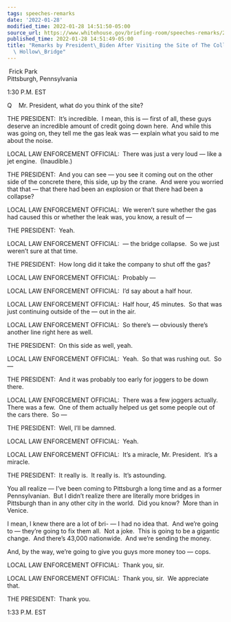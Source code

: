 ```yaml
---
tags: speeches-remarks
date: '2022-01-28'
modified_time: 2022-01-28 14:51:50-05:00
source_url: https://www.whitehouse.gov/briefing-room/speeches-remarks/2022/01/28/remarks-by-president-biden-after-visiting-the-site-of-the-collapsed-fern-hollow-bridge/
published_time: 2022-01-28 14:51:49-05:00
title: "Remarks by President\_Biden After Visiting the Site of The Collapsed Fern\
  \ Hollow\_Bridge"
---
```

 
 Frick Park  
Pittsburgh, Pennsylvania

1:30 P.M. EST

Q    Mr. President, what do you think of the site?  
  
THE PRESIDENT:  It’s incredible.  I mean, this is — first of all, these
guys deserve an incredible amount of credit going down here.  And while
this was going on, they tell me the gas leak was — explain what you said
to me about the noise.  
  
LOCAL LAW ENFORCEMENT OFFICIAL:  There was just a very loud — like a jet
engine.  (Inaudible.)  
  
THE PRESIDENT:  And you can see — you see it coming out on the other
side of the concrete there, this side, up by the crane.  And were you
worried that that — that there had been an explosion or that there had
been a collapse?  
  
LOCAL LAW ENFORCEMENT OFFICIAL:  We weren’t sure whether the gas had
caused this or whether the leak was, you know, a result of —  
  
THE PRESIDENT:  Yeah.  
  
LOCAL LAW ENFORCEMENT OFFICIAL:  — the bridge collapse.  So we just
weren’t sure at that time.  
  
THE PRESIDENT:  How long did it take the company to shut off the gas?  
  
LOCAL LAW ENFORCEMENT OFFICIAL:  Probably —  
  
LOCAL LAW ENFORCEMENT OFFICIAL:  I’d say about a half hour.  
  
LOCAL LAW ENFORCEMENT OFFICIAL:  Half hour, 45 minutes.  So that was
just continuing outside of the — out in the air.  
  
LOCAL LAW ENFORCEMENT OFFICIAL:  So there’s — obviously there’s another
line right here as well.  
  
THE PRESIDENT:  On this side as well, yeah.  
  
LOCAL LAW ENFORCEMENT OFFICIAL:  Yeah.  So that was rushing out.  So —  
  
THE PRESIDENT:  And it was probably too early for joggers to be down
there.  
  
LOCAL LAW ENFORCEMENT OFFICIAL:  There was a few joggers actually. 
There was a few.  One of them actually helped us get some people out of
the cars there.  So —  
  
THE PRESIDENT:  Well, I’ll be damned.   
  
LOCAL LAW ENFORCEMENT OFFICIAL:  Yeah.  
  
LOCAL LAW ENFORCEMENT OFFICIAL:  It’s a miracle, Mr. President.  It’s a
miracle.  
  
THE PRESIDENT:  It really is.  It really is.  It’s astounding.

You all realize — I’ve been coming to Pittsburgh a long time and as a
former Pennsylvanian.  But I didn’t realize there are literally more
bridges in Pittsburgh than in any other city in the world.  Did you
know?  More than in Venice.

I mean, I knew there are a lot of bri- — I had no idea that.  And we’re
going to — they’re going to fix them all.  Not a joke.  This is going to
be a gigantic change.  And there’s 43,000 nationwide.  And we’re sending
the money.

And, by the way, we’re going to give you guys more money too — cops.   
  
LOCAL LAW ENFORCEMENT OFFICIAL:  Thank you, sir.  
  
LOCAL LAW ENFORCEMENT OFFICIAL:  Thank you, sir.  We appreciate that.   
  
THE PRESIDENT:  Thank you.

1:33 P.M. EST
